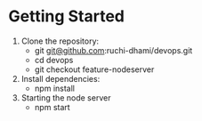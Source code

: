
# Getting Started 
1. Clone the repository:
    - git git@github.com:ruchi-dhami/devops.git
    - cd devops
    - git checkout feature-nodeserver
2. Install dependencies:
    -  npm install 
4. Starting the node server 
   - npm start